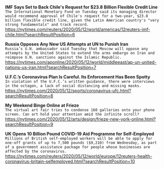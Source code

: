**IMF Says Set to Back Chile's Request for $23.8 Billion Flexible Credit Line**\
`The International Monetary Fund on Tuesday said its managing director would recommend approval of Chile's request for a two-year, $23.8 billion flexible credit line, given the Latin American country's "very strong fundamentals" and track record.`\
https://nytimes.com/reuters/2020/05/12/world/americas/12reuters-imf-chile.html?searchResultPosition=6

**Russia Opposes Any New US Attempts at UN to Punish Iran**\
`Russia’s U.N. ambassador said Tuesday that Moscow will oppose any attempts by the United States to extend the arms embargo on Iran and reimpose U.N. sanctions against the Islamic Republic.`\
https://nytimes.com/aponline/2020/05/12/world/middleeast/ap-un-united-nations-us-iran.html?searchResultPosition=7

**U.F.C.’s Coronavirus Plan Is Careful. Its Enforcement Has Been Spotty**\
`In violation of the U.F.C.’s written guidance, there were interviews in the octagon, a lack of social distancing and missing masks.`\
https://nytimes.com/2020/05/12/sports/coronavirus-ufc.html?searchResultPosition=8

**My Weekend Binge Online at Frieze**\
`The virtual art fair tries to condense 160 galleries onto your phone screen. Can art hold your attention amid the infinite scroll?`\
https://nytimes.com/2020/05/12/arts/design/frieze-new-york-online.html?searchResultPosition=9

**UK Opens 10 Billion Pound COVID-19 Aid Programme for Self-Employed**\
`Millions of British self-employed workers will be able to apply for one-off grants of up to 7,500 pounds ($9,210) from Wednesday, as part of a government assistance package for people whose businesses are affected by the coronavirus.`\
https://nytimes.com/reuters/2020/05/12/world/europe/12reuters-health-coronavirus-britain-selfemployed.html?searchResultPosition=10


